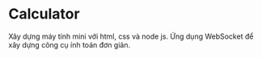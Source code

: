 # Calculator
Xây dựng máy tính mini với html, css và node js.
Ứng dụng WebSocket để xây dựng công cụ ính toán đơn giản.
